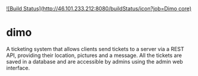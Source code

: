 [![Build Status](http://46.101.233.212:8080/buildStatus/icon?job=Dimo core)](http://46.101.233.212:8080/job/Dimo%20core/)
# dimo
A ticketing system that allows clients send tickets to a server via a REST API, providing their location, pictures and a message.
All the tickets are saved in a database and are accessible by admins using the admin web interface.

